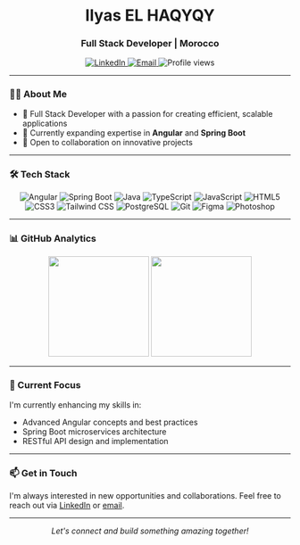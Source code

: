 
<h1 align="center">Ilyas EL HAQYQY</h1>
<h3 align="center">Full Stack Developer | Morocco</h3>

<p align="center">
  <a href="https://linkedin.com/in/ilyas-el-haqyqy-387323279">
    <img src="https://img.shields.io/badge/-LinkedIn-0077B5?style=flat-square&logo=Linkedin&logoColor=white" alt="LinkedIn">
  </a>
  <a href="mailto:elhaqyqy.ilyas@gmail.com">
    <img src="https://img.shields.io/badge/-Email-D14836?style=flat-square&logo=Gmail&logoColor=white" alt="Email">
  </a>
  <img src="https://komarev.com/ghpvc/?username=ilyashaqyqy&label=Profile%20views&color=0e75b6&style=flat-square" alt="Profile views">
</p>

---

### 👨‍💻 About Me

- 🔭 Full Stack Developer with a passion for creating efficient, scalable applications
- 🌱 Currently expanding expertise in **Angular** and **Spring Boot**
- 💼 Open to collaboration on innovative projects

---

### 🛠 Tech Stack

<p align="center">
  <img src="https://img.shields.io/badge/-Angular-DD0031?style=flat-square&logo=angular&logoColor=white" alt="Angular">
  <img src="https://img.shields.io/badge/-Spring%20Boot-6DB33F?style=flat-square&logo=spring&logoColor=white" alt="Spring Boot">
  <img src="https://img.shields.io/badge/-Java-007396?style=flat-square&logo=java&logoColor=white" alt="Java">
  <img src="https://img.shields.io/badge/-TypeScript-3178C6?style=flat-square&logo=typescript&logoColor=white" alt="TypeScript">
  <img src="https://img.shields.io/badge/-JavaScript-F7DF1E?style=flat-square&logo=javascript&logoColor=black" alt="JavaScript">
  <img src="https://img.shields.io/badge/-HTML5-E34F26?style=flat-square&logo=html5&logoColor=white" alt="HTML5">
  <img src="https://img.shields.io/badge/-CSS3-1572B6?style=flat-square&logo=css3&logoColor=white" alt="CSS3">
  <img src="https://img.shields.io/badge/-Tailwind%20CSS-38B2AC?style=flat-square&logo=tailwind-css&logoColor=white" alt="Tailwind CSS">
  <img src="https://img.shields.io/badge/-PostgreSQL-336791?style=flat-square&logo=postgresql&logoColor=white" alt="PostgreSQL">
  <img src="https://img.shields.io/badge/-Git-F05032?style=flat-square&logo=git&logoColor=white" alt="Git">
  <img src="https://img.shields.io/badge/-Figma-F24E1E?style=flat-square&logo=figma&logoColor=white" alt="Figma">
  <img src="https://img.shields.io/badge/-Photoshop-31A8FF?style=flat-square&logo=adobe-photoshop&logoColor=white" alt="Photoshop">
</p>

---

### 📊 GitHub Analytics

<p align="center">
  <img height="180em" src="https://github-readme-stats.vercel.app/api?username=ilyashaqyqy&show_icons=true&theme=light&include_all_commits=true&count_private=true"/>
  <img height="180em" src="https://github-readme-stats.vercel.app/api/top-langs/?username=ilyashaqyqy&layout=compact&langs_count=8&theme=light"/>
</p>

---

### 🚀 Current Focus

I'm currently enhancing my skills in:

- Advanced Angular concepts and best practices
- Spring Boot microservices architecture
- RESTful API design and implementation

---

### 📫 Get in Touch

I'm always interested in new opportunities and collaborations. Feel free to reach out via [LinkedIn](https://linkedin.com/in/ilyas-el-haqyqy-387323279) or [email](mailto:elhaqyqy.ilyas@gmail.com).

---

<p align="center">
  <i>Let's connect and build something amazing together!</i>
</p>
